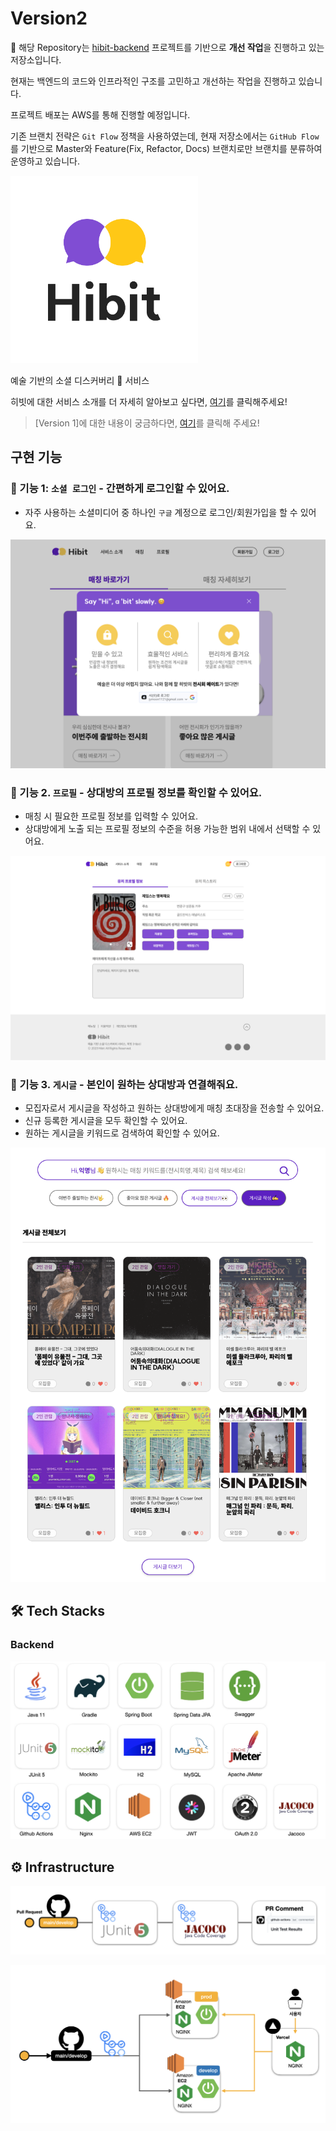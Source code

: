# Version2

📌 해당 Repository는 [hibit-backend](https://github.com/hibit-team/hibit-backend) 프로젝트를 기반으로 **개선 작업**을 진행하고 있는 저장소입니다.

현재는 백엔드의 코드와 인프라적인 구조를 고민하고 개선하는 작업을 진행하고 있습니다.

프로젝트 배포는 AWS를 통해 진행할 예정입니다.

기존 브랜치 전략은 `Git Flow` 정책을 사용하였는데, 현재 저장소에서는 `GitHub Flow`를 기반으로 Master와 Feature(Fix, Refactor, Docs) 브랜치로만 브랜치를 분류하여 운영하고 있습니다.

<img width="300" alt="Hibit_profile" src="./docs/readme/hibit-logo-bg.png">

예술 기반의 소셜 디스커버리 🎨 서비스

히빗에 대한 서비스 소개를 더 자세히 알아보고 싶다면, [여기](https://ycat01.notion.site/28a5202c60344d978caa0d2745921049?pvs=4)를 클릭해주세요!

> [Version 1]에 대한 내용이 궁금하다면, [여기](https://github.com/hibit-team/hibit-backend)를 클릭해 주세요!

## 구현 기능

### 🧷 기능 1: `소셜 로그인` - 간편하게 로그인할 수 있어요.

- 자주 사용하는 소셜미디어 중 하나인 `구글` 계정으로 로그인/회원가입을 할 수 있어요.

![](/docs/readme/hibit-login-page.png)

### 🧷 기능 2. `프로필` - 상대방의 프로필 정보를 확인할 수 있어요.

- 매칭 시 필요한 프로필 정보를 입력할 수 있어요.
- 상대방에게 노출 되는 프로필 정보의 수준을 허용 가능한 범위 내에서 선택할 수 있어요.

![](/docs/readme/pc_other_profile_not_register_profile.png)

### 🧷 기능 3. `게시글` - 본인이 원하는 상대방과 연결해줘요.

- 모집자로서 게시글을 작성하고 원하는 상대방에게 매칭 초대장을 전송할 수 있어요.
- 신규 등록한 게시글을 모두 확인할 수 있어요.
- 원하는 게시글을 키워드로 검색하여 확인할 수 있어요.

![](/docs/readme/hibit-board-page-only.png)

## 🛠 Tech Stacks

### Backend

![](docs/readme/hibit-backend_stack.png)

## ⚙️ Infrastructure

![](docs/readme/hibit_infrastructure-1.png)

![](docs/readme/hibit_infrastructure-2.png)